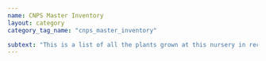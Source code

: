 ```yaml
---
name: CNPS Master Inventory
layout: category
category_tag_name: "cnps_master_inventory"

subtext: "This is a list of all the plants grown at this nursery in recent years. It is not a list of all the plants that are available currently."
---
```



